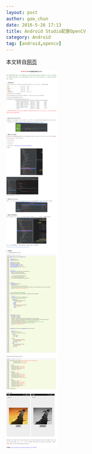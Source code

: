 ```yaml
---
layout: post
author: gao_chun
date: 2016-5-26 17:13
title: Android Studio配置OpenCV
category: Android
tag: [android,opencv]
---
```


本文转自[网页](http://blog.csdn.net/gao_chun/article/details/49359535)

<!-- more -->

![Android opencv](/public/img/android/android_opencv.png)
